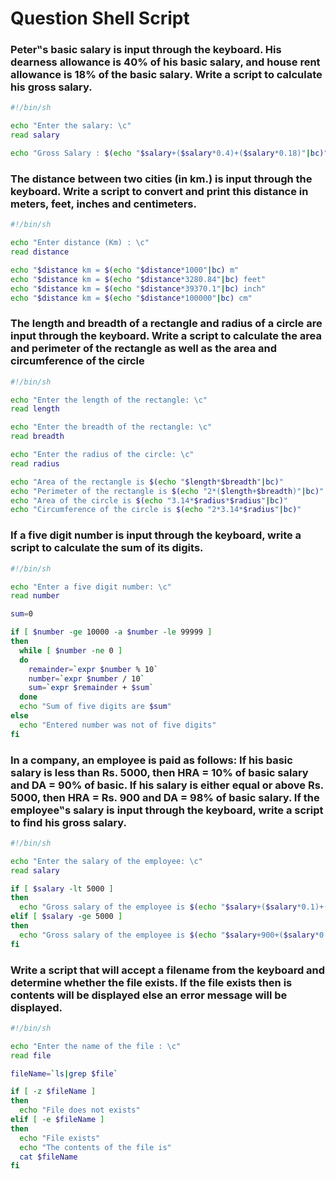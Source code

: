 # Question Shell Script

### Peter‟s basic salary is input through the keyboard. His dearness allowance is 40% of his basic salary, and house rent allowance is 18% of the basic salary. Write a script to calculate his gross salary.

```bash
#!/bin/sh

echo "Enter the salary: \c"
read salary

echo "Gross Salary : $(echo "$salary+($salary*0.4)+($salary*0.18)"|bc)"
```

### The distance between two cities (in km.) is input through the keyboard. Write a script to convert and print this distance in meters, feet, inches and centimeters.

```bash
#!/bin/sh

echo "Enter distance (Km) : \c"
read distance

echo "$distance km = $(echo "$distance*1000"|bc) m"
echo "$distance km = $(echo "$distance*3280.84"|bc) feet"
echo "$distance km = $(echo "$distance*39370.1"|bc) inch"
echo "$distance km = $(echo "$distance*100000"|bc) cm"
```

### The length and breadth of a rectangle and radius of a circle are input through the keyboard. Write a script to calculate the area and perimeter of the rectangle as well as the area and circumference of the circle

```bash
#!/bin/sh

echo "Enter the length of the rectangle: \c"
read length

echo "Enter the breadth of the rectangle: \c"
read breadth

echo "Enter the radius of the circle: \c"
read radius

echo "Area of the rectangle is $(echo "$length*$breadth"|bc)"
echo "Perimeter of the rectangle is $(echo "2*($length+$breadth)"|bc)"
echo "Area of the circle is $(echo "3.14*$radius*$radius"|bc)"
echo "Circumference of the circle is $(echo "2*3.14*$radius"|bc)"
```

### If a five digit number is input through the keyboard, write a script to calculate the sum of its digits.

```bash
#!/bin/sh

echo "Enter a five digit number: \c"
read number

sum=0

if [ $number -ge 10000 -a $number -le 99999 ]
then
  while [ $number -ne 0 ]
  do
    remainder=`expr $number % 10`
    number=`expr $number / 10`
    sum=`expr $remainder + $sum`
  done
  echo "Sum of five digits are $sum"
else
  echo "Entered number was not of five digits"
fi
```

### In a company, an employee is paid as follows: If his basic salary is less than Rs. 5000, then HRA = 10% of basic salary and DA = 90% of basic. If his salary is either equal or above Rs. 5000, then HRA = Rs. 900 and DA = 98% of basic salary. If the employee‟s salary is input through the keyboard, write a script to find his gross salary.

```bash
#!/bin/sh

echo "Enter the salary of the employee: \c"
read salary

if [ $salary -lt 5000 ]
then
  echo "Gross salary of the employee is $(echo "$salary+($salary*0.1)+($salary*0.9)"|bc)"
elif [ $salary -ge 5000 ]
then
  echo "Gross salary of the employee is $(echo "$salary+900+($salary*0.98)"|bc)"
fi
```

### Write a script that will accept a filename from the keyboard and determine whether the file exists. If the file exists then is contents will be displayed else an error message will be displayed.

```bash
#!/bin/sh

echo "Enter the name of the file : \c"
read file

fileName=`ls|grep $file`

if [ -z $fileName ]
then
  echo "File does not exists"
elif [ -e $fileName ]
then
  echo "File exists"
  echo "The contents of the file is"
  cat $fileName
fi
```
